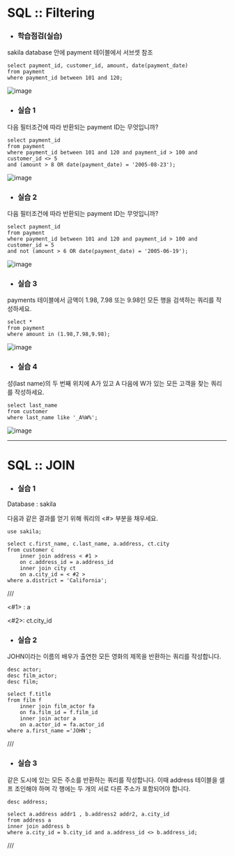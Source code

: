 # SQL :: Filtering



* ### 학습점검(실습)

sakila database 안에 payment 테이블에서 서브셋 참조

```mysql
select payment_id, customer_id, amount, date(payment_date)
from payment
where payment_id between 101 and 120;
```

![image](https://user-images.githubusercontent.com/72295363/121862980-543acd80-cd36-11eb-9f9f-0a5783f8efdb.png)


* ### 실습 1

다음 필터조건에 따라 반환되는 payment ID는 무엇입니까?

```mysql
select payment_id
from payment
where payment_id between 101 and 120 and payment_id > 100 and customer_id <> 5 
and (amount > 8 OR date(payment_date) = '2005-08-23');
```
![image](https://user-images.githubusercontent.com/72295363/121863058-67e63400-cd36-11eb-83fe-784fc78472cd.png)



* ### 실습 2

다음 필터조건에 따라 반환되는 payment ID는 무엇입니까?

```mysql
select payment_id
from payment
where payment_id between 101 and 120 and payment_id > 100 and customer_id = 5 
and not (amount > 6 OR date(payment_date) = '2005-06-19');
```

![image](https://user-images.githubusercontent.com/72295363/121863171-88ae8980-cd36-11eb-90db-f08b4839f120.png)



* ### 실습 3

payments 테이블에서 금액이 1.98, 7.98 또는 9.98인 모든 행을 검색하는 쿼리를 작성하세요.

```mysql
select * 
from payment
where amount in (1.98,7.98,9.98);
```

![image](https://user-images.githubusercontent.com/72295363/121863244-9e23b380-cd36-11eb-8d6e-c3e44acc1b96.png)





* ### 실습 4

성(last name)의 두 번째 위치에 A가 있고 A 다음에 W가 있는 모든 고객을 찾는 쿼리를 작성하세요.

```mysql
select last_name
from customer
where last_name like '_A%W%';
```
![image](https://user-images.githubusercontent.com/72295363/121863293-ada2fc80-cd36-11eb-8951-ce0fb45fdee9.png)



---





# SQL :: JOIN



* ### 실습 1

Database : sakila

다음과 같은 결과를 얻기 위해 쿼리의 <#> 부분을 채우세요.

```mysql
use sakila;

select c.first_name, c.last_name, a.address, ct.city
from customer c
	inner join address < #1 >
	on c.address_id = a.address_id
	inner join city ct
	on a.city_id = < #2 >
where a.district = 'California';
```

///



<#1> : a

<#2>: ct.city_id





* ### 실습 2

JOHN이라는 이름의 배우가 출연한 모든 영화의 제목을 반환하는 쿼리를 작성합니다.

```mysql
desc actor;
desc film_actor;
desc film;

select f.title
from film f
	inner join film_actor fa
	on fa.film_id = f.film_id
	inner join actor a
	on a.actor_id = fa.actor_id
where a.first_name ='JOHN';
```

///



* ### 실습 3

같은 도시에 있는 모든 주소를 반환하는 쿼리를 작성합니다. 이때 address 테이블을 셀프 조인해야 하며
각 행에는 두 개의 서로 다른 주소가 포함되어야 합니다.

```mysql
desc address;

select a.address addr1 , b.address2 addr2, a.city_id
from address a
inner join address b
where a.city_id = b.city_id and a.address_id <> b.address_id;
```

///
